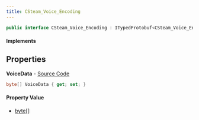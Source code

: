 ```yaml
---
title: CSteam_Voice_Encoding
---
```


```csharp
public interface CSteam_Voice_Encoding : ITypedProtobuf<CSteam_Voice_Encoding>, INativeHandle
```

#### Implements

## Properties

**VoiceData** - [Source Code](https://github.com/swiftly-solution/swiftlys2/blob/main/managed/src/SwiftlyS2.Generated/Protobufs/Interfaces/CSteam_Voice_Encoding.cs#L13)

```csharp
byte[] VoiceData { get; set; }
```

#### Property Value

- [byte](https://learn.microsoft.com/dotnet/api/system.byte)[]


